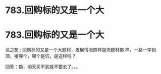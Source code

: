 # 783.回购标的又是一个大

# 783.回购标的又是一个大

龙之想 : 回购标的又是一个大题材，发展情况照样是壳题材那 样，一路一字到顶，接哪个，哪个是坑，是这样吗？

回答：额，明天买不到就不要去了。。。